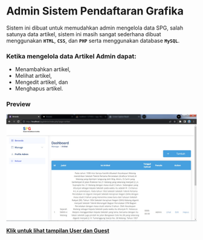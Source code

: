 # Admin Sistem Pendaftaran Grafika
Sistem ini dibuat untuk memudahkan admin mengelola data SPG, salah satunya data artikel, sistem ini masih sangat sederhana dibuat menggunakan **`HTML`**, **`CSS`**, dan **`PHP`** serta menggunakan database **`MySQL`**.

### Ketika mengelola data Artikel Admin dapat:
* Menambahkan artikel,
* Melihat artikel,
* Mengedit artikel, dan
* Menghapus artikel.

### Preview

![screenshot](assets/screenshot/screenshot1.jpeg)

**[Klik untuk lihat tampilan User dan Guest](https://github.com/rachelliacs/Web_SPG.git)**

